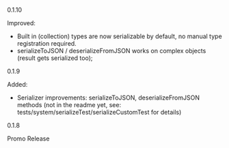 0.1.10

Improved:
- Built in (collection) types are now serializable by default, no manual type registration required.
- serializeToJSON / deserializeFromJSON works on complex objects (result gets serialized too);

0.1.9

Added:
- Serializer improvements: serializeToJSON, deserializeFromJSON methods (not in the readme yet, see: tests/system/serializeTest/serializeCustomTest for details)

0.1.8 

Promo Release